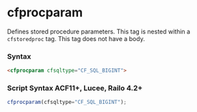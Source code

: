 # cfprocparam

Defines stored procedure parameters.
This tag is nested within a `cfstoredproc` tag.
This tag does not have a body.

### Syntax

```html
<cfprocparam cfsqltype="CF_SQL_BIGINT">
```

### Script Syntax ACF11+, Lucee, Railo 4.2+

```javascript
cfprocparam(cfsqltype="CF_SQL_BIGINT");
```
